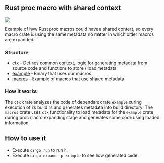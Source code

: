 ## Rust proc macro with shared context

![](./demo.gif)

Example of how Rust proc macros could have a shared context, so every macro crate is using the same metadata no matter in which order macros are expanded.

### Structure

- [ctx](./ctx) - Defines common context, logic for generating metadata from source code and functions to store / load metadata
- [example](./example/) - Binary that uses our macros
- [macros](./macros/) - Example of macros that use shared metadata

### How it works

The `ctx` crate analyzes the code of dependant crate `example` during execution of its [build.rs](./example/build.rs) and generates metadata into build directory. The `macros` crate uses `ctx` functionality to load metadata for the `example` crate during proc macro expanding stage and generates some code using loaded information.

## How to use it

- Execute `cargo run` to run it.
- Execute `cargo expand -p example` to see how generated code.
